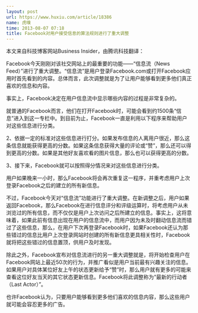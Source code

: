 ```yaml
---
layout: post
url: https://www.huxiu.com/article/18386
name: 虎嗅
time: 2013-08-07 07:18
title: Facebook对用户接受信息的算法规则进行了重大调整
---
```

本文来自科技博客网站Business Insider，由腾讯科技翻译：

Facebook今天刚刚对该社交网站上的最重要的功能——“信息流（News Feed）”进行了重大调整。“信息流”是用户登录Facebook.com或打开Facebook应用时首先看到的内容。总体而言，此次调整就是为了让用户能够看到更多他们真正喜欢的信息和内容。

事实上，Facebook决定在用户信息流中显示哪些内容的过程是非常复杂的。

就普通的Facebook而言，他们在打开Facebook时，可能会看到约1500条“信息”进入到这一专栏中。到目前为止，Facebook一直是利用以下程序来帮助用户对这些信息进行分类。

2、依据一定的标准对这些信息进行打分。如果发布信息的人离用户很近，那么这条信息就能获得更高的分数。如果这条信息获得大量的评论或“赞”，那么还可以得到更高的分数。如果是其他好友喜欢看的图片信息，那么也可以获得更高的分数。

3、接下来，Facebook就可以按照得分情况来对这些信息进行分类。

用户如果晚来一小时，那么Facebook将会再次重复这一程序，并重考虑用户上次登录Facebook之后的建立的所有新信息。

不过，Facebook今天对“信息流”功能进行了重大调整。在新调整之后，用户如果返回Facebook，那么Facebook在进行信息评分和评级运算时，将考虑用户从未浏览过的所有信息，而不仅仅是用户上次访问之后所建立的信息。事实上，这将意味着，如果此前有信息出现在用户的信息流中，而用户因为未及时翻动信息流而错过了这些信息，那么，在用户下次再登录Facebook时，如果Facebook还认为那些错过的信息比用户上次登录网站时创建的所有新信息更具相关性时，Facebook就将把这些错过的信息置顶，供用户及时发现。

除此之外，Facebook宣布对信息流进行的另一重大调整就是，将开始检查用户在Facebook网站上最近50次的行为，并推广看似是用户当前最有兴趣关注的信息。如果用户对具体某位好友上午的状态更新给予“赞”时，那么用户就有更多的可能来查看这位好友当天的其它状态更新信息。Facebook将此调整称为“最新的行动者（Last Actor）”。

也许Facebook认为，只要用户能够看到更多他们喜欢的信息内容，那么这些用户就可能会容忍更多的广告。

